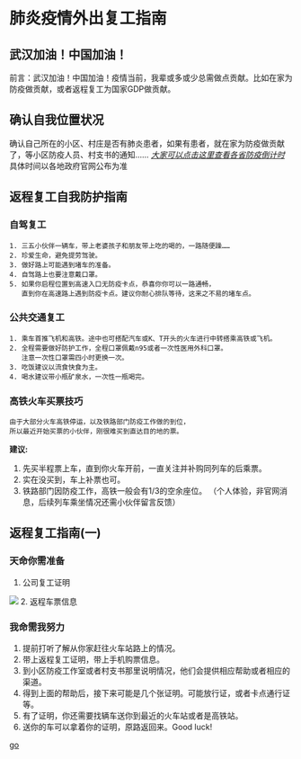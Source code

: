# 肺炎疫情外出复工指南
## 武汉加油！中国加油！
前言：武汉加油！中国加油！疫情当前，我辈或多或少总需做点贡献。比如在家为防疫做贡献，或者返程复工为国家GDP做贡献。

## 确认自我位置状况
确认自己所在的小区、村庄是否有肺炎患者，如果有患者，就在家为防疫做贡献了，等小区防疫人员、村支书的通知……
[*大家可以点击这里查看各省防疫倒计时*](https://mp.weixin.qq.com/s/ATU6-qumxS7qk2WJ_GdBWg) 具体时间以各地政府官网公布为准

## 返程复工自我防护指南
### 自驾复工
    1. 三五小伙伴一辆车，带上老婆孩子和朋友带上吃的喝的，一路随便躁……
    2. 珍爱生命，避免提劳驾驶。
    3. 做好路上可能遇到堵车的准备。
    4. 自驾路上也要注意戴口罩。
    5. 如果你启程位置到高速入口无防疫卡点，恭喜你你可以一路通畅，
       直到你在高速路上遇到防疫卡点。建议你耐心排队等待，这来之不易的堵车点。
### 公共交通复工
    1. 乘车首推飞机和高铁。途中也可搭配汽车或K、T开头的火车进行中转搭乘高铁或飞机。
    2. 全程需要做好防护工作，全程口罩佩戴n95或者一次性医用外科口罩。
       注意一次性口罩需四小时更换一次。
    3. 吃饭建议以流食快食为主。
    4. 喝水建议带小瓶矿泉水，一次性一瓶喝完。

### 高铁火车买票技巧
    由于大部分火车高铁停运，以及铁路部门防疫工作做的到位，
    所以最近开始买票的小伙伴，刚很难买到直达目的地的票。
**建议:**
1. 先买半程票上车，直到你火车开前，一直关注并补购同列车的后乘票。
2. 实在没买到，车上补票也可。
3. 铁路部门因防疫工作，高铁一般会有1/3的空余座位。
    （个人体验，非官网消息，后续列车乘坐情况还需小伙伴留言反馈）

## 返程复工指南(一)
### 天命你需准备
1. 公司复工证明
<img src = "C:\Users\81901\code\prove.ipg" />
2. 返程车票信息

### 我命需我努力
1. 提前打听了解从你家赶往火车站路上的情况。
2. 带上返程复工证明，带上手机购票信息。
3. 到小区防疫工作室或者村支书那里说明情况，他们会提供相应帮助或者相应的渠道。
4. 得到上面的帮助后，接下来可能是几个张证明。可能放行证，或者卡点通行证等。
5. 有了证明，你还需要找辆车送你到最近的火车站或者是高铁站。
6. 送你的车可以拿着你的证明，原路返回来。Good luck!




[go](moer.md)
